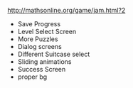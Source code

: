 http://mathsonline.org/game/jam.html?2

+ Save Progress
+ Level Select Screen
+ More Puzzles
+ Dialog screens
+ Different Suitcase select
+ Sliding animations
+ Success Screen
+ proper bg